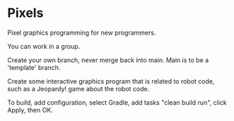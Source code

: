 # Pixels

Pixel graphics programming for new programmers.

You can work in a group.

Create your own branch, never merge back into main. Main is to be a 'template' branch.

Create some interactive graphics program that is related to robot code, such as a Jeopardy! game about the robot code.

To build, add configuration, select Gradle, add tasks "clean build run", click Apply, then OK.
